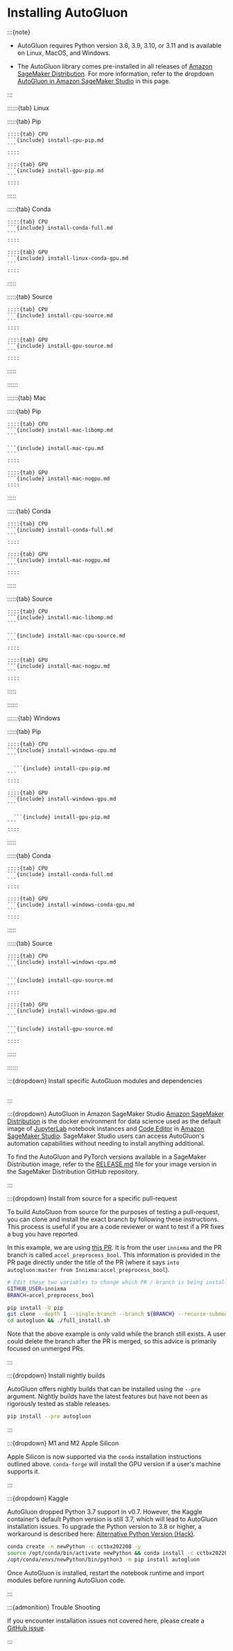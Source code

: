 # Installing AutoGluon

:::{note} 

* AutoGluon requires Python version 3.8, 3.9, 3.10, or 3.11 and is available on Linux, MacOS, and Windows.
 
* The AutoGluon library comes pre-installed in all releases of [Amazon SageMaker Distribution](https://github.com/aws/sagemaker-distribution). For more information, refer to the dropdown [AutoGluon in Amazon SageMaker Studio](#dropdown-sagemaker) in this page. 

:::

::::::{tab} Linux

  :::::{tab} Pip
  
    ::::{tab} CPU
    ```{include} install-cpu-pip.md
    ```
    ::::
    
    ::::{tab} GPU
    ```{include} install-gpu-pip.md
    ```
    ::::
  
  :::::
  
  :::::{tab} Conda
  
    ::::{tab} CPU
    ```{include} install-conda-full.md
    ```
    ::::
    
    ::::{tab} GPU
    ```{include} install-linux-conda-gpu.md
    ```
    ::::
  
  :::::
  
  :::::{tab} Source
  
    ::::{tab} CPU
    ```{include} install-cpu-source.md
    ```
    ::::
    
    ::::{tab} GPU
    ```{include} install-gpu-source.md
    ```
    ::::
  
  :::::
  
::::::

::::::{tab} Mac

  :::::{tab} Pip
  
    ::::{tab} CPU
    ```{include} install-mac-libomp.md
    ```

    ```{include} install-mac-cpu.md
    ``` 
    ::::
  
    ::::{tab} GPU
    ```{include} install-mac-nogpu.md
    ::::
  
  :::::
  
  :::::{tab} Conda
  
    ::::{tab} CPU
    ```{include} install-conda-full.md
    ```
    ::::
  
    ::::{tab} GPU
    ```{include} install-mac-nogpu.md
    ```
    ::::
  
  :::::
  
  :::::{tab} Source
  
    ::::{tab} CPU
    ```{include} install-mac-libomp.md
    ```

    ```{include} install-mac-cpu-source.md
    ```
    ::::
    
    ::::{tab} GPU
    ```{include} install-mac-nogpu.md
    ```
    ::::
  
  :::::

::::::

::::::{tab} Windows

  :::::{tab} Pip
  
    ::::{tab} CPU
    ```{include} install-windows-cpu.md
    ```
    
	  ```{include} install-cpu-pip.md 
    ```
    ::::
    
    ::::{tab} GPU
    ```{include} install-windows-gpu.md
    ```

	  ```{include} install-gpu-pip.md 
    ```
    ::::
  
  :::::
  
  :::::{tab} Conda
  
    ::::{tab} CPU
    ```{include} install-conda-full.md
    ```
    ::::
    
    ::::{tab} GPU
    ```{include} install-windows-conda-gpu.md
    ```
    ::::
  
  :::::
  
  :::::{tab} Source
  
    ::::{tab} CPU
    ```{include} install-windows-cpu.md
    ```

    ```{include} install-cpu-source.md
    ```
    ::::
    
    ::::{tab} GPU
    ```{include} install-windows-gpu.md
    ```

    ```{include} install-gpu-source.md
    ```
    ::::
  
  :::::

::::::

:::{dropdown} Install specific AutoGluon modules and dependencies

```{include} install-modules.md
```
:::

<div id="dropdown-sagemaker"></div>

:::{dropdown} AutoGluon in Amazon SageMaker Studio
[Amazon SageMaker Distribution](https://github.com/aws/sagemaker-distribution) is the docker environment for data science used as the default image of [JupyterLab](https://docs.aws.amazon.com/sagemaker/latest/dg/studio-updated-jl.html) notebook instances and [Code Editor](https://docs.aws.amazon.com/sagemaker/latest/dg/code-editor.html) in [Amazon SageMaker Studio](https://docs.aws.amazon.com/sagemaker/latest/dg/studio-updated.html).  SageMaker Studio users can access AutoGluon's automation capabilities without needing to install anything additional. 


To find the AutoGluon and PyTorch versions available in a SageMaker Distribution image, refer to the [RELEASE.md](https://github.com/aws/sagemaker-distribution/blob/main/build_artifacts/v1/v1.4/v1.4.2/RELEASE.md) file for your image version in the SageMaker Distribution GitHub repository. 

:::

:::{dropdown} Install from source for a specific pull-request

To build AutoGluon from source for the purposes of testing a pull-request, you can clone and install the exact branch by following these instructions.
This process is useful if you are a code reviewer or want to test if a PR fixes a bug you have reported.

In this example, we are using [this PR](https://github.com/autogluon/autogluon/pull/2944).
It is from the user `innixma` and the PR branch is called `accel_preprocess_bool`. 
This information is provided in the PR page directly under the title of the PR (where it says `into autogluon:master from Innixma:accel_preprocess_bool`).

```bash
# Edit these two variables to change which PR / branch is being installed
GITHUB_USER=innixma
BRANCH=accel_preprocess_bool

pip install -U pip
git clone --depth 1 --single-branch --branch ${BRANCH} --recurse-submodules https://github.com/${GITHUB_USER}/autogluon.git
cd autogluon && ./full_install.sh
```

Note that the above example is only valid while the branch still exists. A user could delete the branch after the PR is merged, so this advice is primarily focused on unmerged PRs.

:::


:::{dropdown} Install nightly builds

AutoGluon offers nightly builds that can be installed using the `--pre` argument. Nightly builds have the latest features but have not been as rigorously tested as stable releases.

```bash
pip install --pre autogluon
```
:::


:::{dropdown} M1 and M2 Apple Silicon

Apple Silicon is now supported via the `conda` installation instructions outlined above. `conda-forge` will install the GPU version if a user's machine supports it.

:::


:::{dropdown} Kaggle

AutoGluon dropped Python 3.7 support in v0.7. However, the Kaggle container's default Python version is still 3.7, which will lead to AutoGluon installation issues.
To upgrade the Python version to 3.8 or higher, a workaround is described here: [Alternative Python Version (Hack)](https://www.kaggle.com/code/amareltaylor/how-to-install-alternative-python-version-hack).

```bash
conda create -n newPython -c cctbx202208 -y
source /opt/conda/bin/activate newPython && conda install -c cctbx202208 python -y
/opt/conda/envs/newPython/bin/python3 -m pip install autogluon
```

Once AutoGluon is installed, restart the notebook runtime and import modules before running AutoGluon code.

:::


:::{admonition} Trouble Shooting

If you encounter installation issues not covered here, please create a [GitHub issue](https://github.com/autogluon/autogluon/issues).

:::

